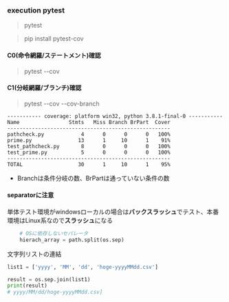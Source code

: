 ### execution pytest

> pytest

> pip install pytest-cov

#### C0(命令網羅/ステートメント)確認
> pytest --cov

#### C1(分岐網羅/ブランチ)確認
> pytest --cov --cov-branch

```pythonshell
----------- coverage: platform win32, python 3.8.1-final-0 -----------
Name                Stmts   Miss Branch BrPart  Cover
-----------------------------------------------------
pathcheck.py            4      0      0      0   100%
prime.py               13      1     10      1    91%
test_pathcheck.py       8      0      0      0   100%
test_prime.py           5      0      0      0   100%
-----------------------------------------------------
TOTAL                  30      1     10      1    95%
```

- Branchは条件分岐の数、BrPartは通っていない条件の数

#### separatorに注意
単体テスト環境がwindowsローカルの場合は**バックスラッシュ**でテスト、本番環境はLinux系なので**スラッシュ**になる

```py
    # OSに依存しないセパレータ
    hierach_array = path.split(os.sep)
```

文字列リストの連結

```py
list1 = ['yyyy', 'MM', 'dd', 'hoge-yyyyMMdd.csv']

result = os.sep.join(list1)
print(result)
# yyyy/MM/dd/hoge-yyyyMMdd.csv]
```
